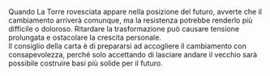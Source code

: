 Quando La Torre rovesciata appare nella posizione del futuro, avverte che il cambiamento arriverà comunque, ma la resistenza potrebbe renderlo più difficile o doloroso. Ritardare la trasformazione può causare tensione prolungata e ostacolare la crescita personale.  
Il consiglio della carta è di prepararsi ad accogliere il cambiamento con consapevolezza, perché solo accettando di lasciare andare il vecchio sarà possibile costruire basi più solide per il futuro.
